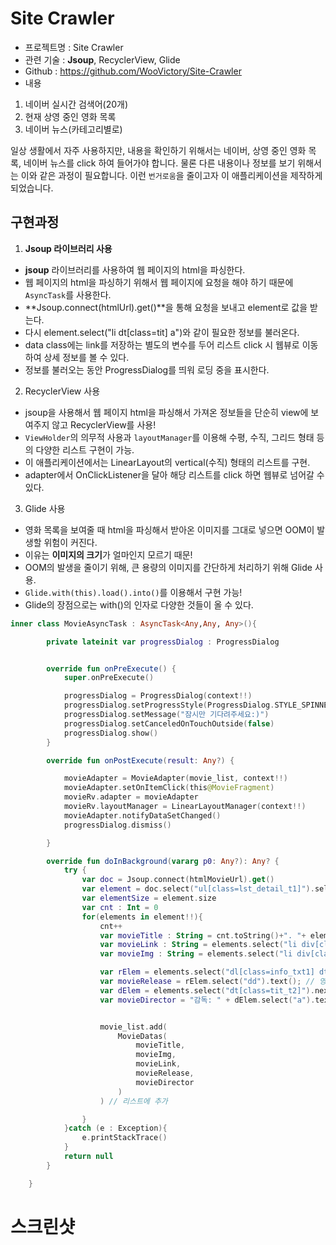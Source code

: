 # Site Crawler

- 프로젝트명 : Site Crawler
- 관련 기술 : **Jsoup**, RecyclerView, Glide
- Github : https://github.com/WooVictory/Site-Crawler
- 내용 
1. 네이버 실시간 검색어(20개)
2. 현재 상영 중인 영화 목록
3. 네이버 뉴스(카테고리별로)

일상 생활에서 자주 사용하지만, 내용을 확인하기 위해서는 네이버, 상영 중인 영화 목록, 네이버 뉴스를 click 하여 들어가야 합니다. 물론 다른 내용이나 정보를 보기 위해서는 이와 같은 과정이 필요합니다. 이런 `번거로움`을 줄이고자 이 애플리케이션을 제작하게 되었습니다.


## 구현과정

1. **Jsoup 라이브러리 사용**

* **jsoup** 라이브러리를 사용하여 웹 페이지의 html을 파싱한다.
* 웹 페이지의 html을 파싱하기 위해서 웹 페이지에 요청을 해야 하기 때문에 `AsyncTask`를 사용한다.
* **Jsoup.connect(htmlUrl).get()**을 통해 요청을 보내고 element로 값을 받는다.
* 다시 element.select("li dt[class=tit] a")와 같이 필요한 정보를 불러온다.
* data class에는 link를 저장하는 별도의 변수를 두어 리스트 click 시 웹뷰로 이동하여 상세 정보를 볼 수 있다.
* 정보를 불러오는 동안 ProgressDialog를 띄워 로딩 중을 표시한다.

2. RecyclerView 사용

* jsoup을 사용해서 웹 페이지 html을 파싱해서 가져온 정보들을 단순히 view에 보여주지 않고 RecyclerView를 사용!
* `ViewHolder`의 의무적 사용과 `layoutManager`를 이용해 수평, 수직, 그리드 형태 등의 다양한 리스트 구현이 가능.
* 이 애플리케이션에서는 LinearLayout의 vertical(수직) 형태의 리스트를 구현.
* adapter에서 OnClickListener을 달아 해당 리스트를 click 하면 웹뷰로 넘어갈 수 있다.

3. Glide 사용

* 영화 목록을 보여줄 때 html을 파싱해서 받아온 이미지를 그대로 넣으면 OOM이 발생할 위험이 커진다.
* 이유는 **이미지의 크기**가 얼마인지 모르기 때문!
* OOM의 발생을 줄이기 위해, 큰 용량의 이미지를 간단하게 처리하기 위해 Glide 사용.
* `Glide.with(this).load().into()`를 이용해서 구현 가능!
* Glide의 장점으로는 with()의 인자로 다양한 것들이 올 수 있다. 

```kotlin
inner class MovieAsyncTask : AsyncTask<Any,Any, Any>(){

        private lateinit var progressDialog : ProgressDialog


        override fun onPreExecute() {
            super.onPreExecute()

            progressDialog = ProgressDialog(context!!)
            progressDialog.setProgressStyle(ProgressDialog.STYLE_SPINNER)
            progressDialog.setMessage("잠시만 기다려주세요:)")
            progressDialog.setCanceledOnTouchOutside(false)
            progressDialog.show()
        }

        override fun onPostExecute(result: Any?) {

            movieAdapter = MovieAdapter(movie_list, context!!)
            movieAdapter.setOnItemClick(this@MovieFragment)
            movieRv.adapter = movieAdapter
            movieRv.layoutManager = LinearLayoutManager(context!!)
            movieAdapter.notifyDataSetChanged()
            progressDialog.dismiss()

        }

        override fun doInBackground(vararg p0: Any?): Any? {
            try {
                var doc = Jsoup.connect(htmlMovieUrl).get()
                var element = doc.select("ul[class=lst_detail_t1]").select("li")
                var elementSize = element.size
                var cnt : Int = 0
                for(elements in element!!){
                    cnt++
                    var movieTitle : String = cnt.toString()+". "+ elements.select("li dt[class=tit] a").text() // 영화 제목
                    var movieLink : String = elements.select("li div[class=thumb] a").attr("href") // 영화 상세 링크
                    var movieImg : String = elements.select("li div[class=thumb] a img").attr("src") // 영화 썸네일 이미지

                    var rElem = elements.select("dl[class=info_txt1] dt").next().first()
                    var movieRelease = rElem.select("dd").text(); // 영화 개봉일
                    var dElem = elements.select("dt[class=tit_t2]").next().first()
                    var movieDirector = "감독: " + dElem.select("a").text(); // 영화 감독


                    movie_list.add(
                        MovieDatas(
                            movieTitle,
                            movieImg,
                            movieLink,
                            movieRelease,
                            movieDirector
                        )
                    ) // 리스트에 추가

                }
            }catch (e : Exception){
                e.printStackTrace()
            }
            return null
        }

    }
```
 



# 스크린샷


<!--
지원 이유
  이전부터 크롤링과 관련된 주제에 관심이 있었지만, 도전해 본 적은 없었습니다. 마침 핵데이에 소개된 주제를 보고 간단한 애플리케이션을 제작해보고 싶다는 마음이 생겼습니다. 그래서 저는 네이버에 들어가지 않고 네이버 실시간 검색어를 크롤링하여 20개까지 리스트로 출력하여 보여주는 앱을 제작했습니다. 

  아직 완성되지 않았지만, 저는 이번 핵데이에 지원을 해서 미완성 된 애플리케이션을 제작하여 사람들에게 편의를 주면서 복잡하지 않은 애플리케이션을 만들 싶습니다.  또한, 클라이언트 측에서 크롤링을 하는 방법에 대해서도 더욱 자세하게 알아보고 싶어서 지원하게 되었습니다. 
-->